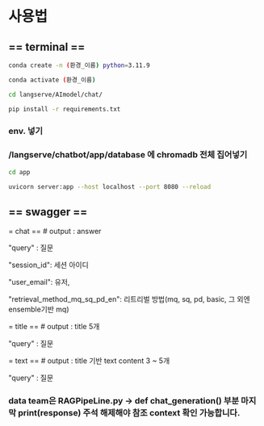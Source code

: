 # 사용법


## == terminal ==

```bash
conda create -n (환경_이름) python=3.11.9

conda activate (환경_이름)

cd langserve/AImodel/chat/

pip install -r requirements.txt
```


### env. 넣기

### /langserve/chatbot/app/database 에 chromadb 전체 집어넣기

```bash
cd app

uvicorn server:app --host localhost --port 8080 --reload

```


## == swagger == 


= chat == # output : answer

"query" : 질문

"session_id": 세션 아이디

"user_email": 유저,

"retrieval_method_mq_sq_pd_en": 리트리벌 방법(mq, sq, pd, basic, 그 외엔 ensemble기반 mq)


= title == # output : title 5개

"query" : 질문


= text == # output : title 기반 text content 3 ~ 5개

"query" : 질문



### data team은 RAGPipeLine.py -> def chat_generation() 부분 마지막 print(response) 주석 해제해야 참조 context 확인 가능합니다.
